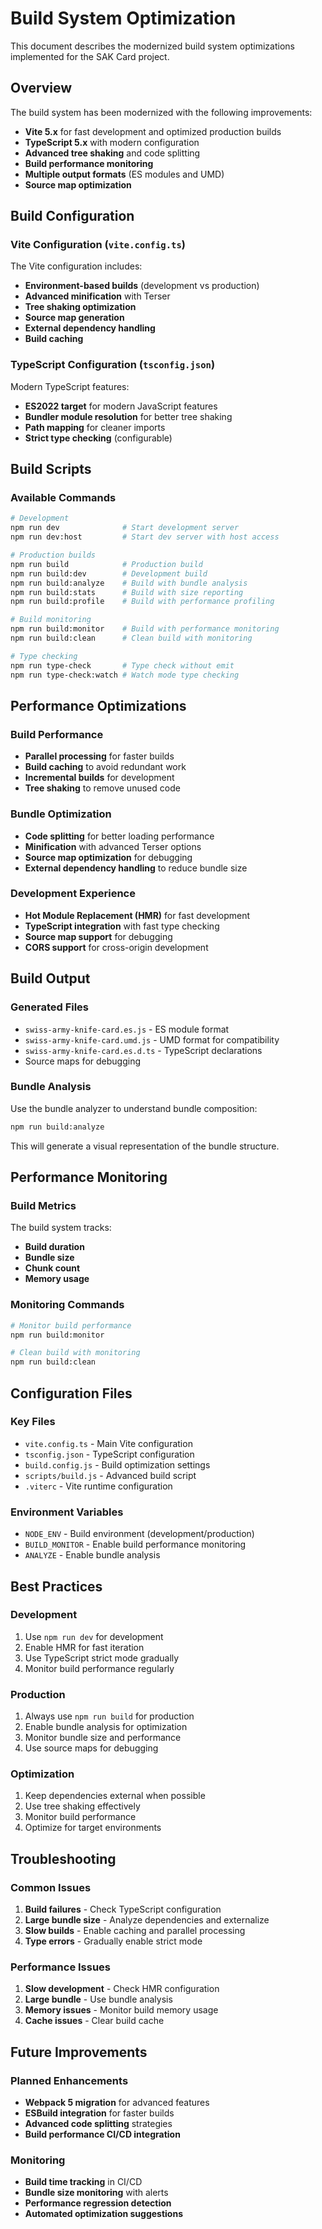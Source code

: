 # Build System Optimization

This document describes the modernized build system optimizations implemented for the SAK Card project.

## Overview

The build system has been modernized with the following improvements:

- **Vite 5.x** for fast development and optimized production builds
- **TypeScript 5.x** with modern configuration
- **Advanced tree shaking** and code splitting
- **Build performance monitoring**
- **Multiple output formats** (ES modules and UMD)
- **Source map optimization**

## Build Configuration

### Vite Configuration (`vite.config.ts`)

The Vite configuration includes:

- **Environment-based builds** (development vs production)
- **Advanced minification** with Terser
- **Tree shaking optimization**
- **Source map generation**
- **External dependency handling**
- **Build caching**

### TypeScript Configuration (`tsconfig.json`)

Modern TypeScript features:

- **ES2022 target** for modern JavaScript features
- **Bundler module resolution** for better tree shaking
- **Path mapping** for cleaner imports
- **Strict type checking** (configurable)

## Build Scripts

### Available Commands

```bash
# Development
npm run dev              # Start development server
npm run dev:host         # Start dev server with host access

# Production builds
npm run build            # Production build
npm run build:dev        # Development build
npm run build:analyze    # Build with bundle analysis
npm run build:stats      # Build with size reporting
npm run build:profile    # Build with performance profiling

# Build monitoring
npm run build:monitor    # Build with performance monitoring
npm run build:clean      # Clean build with monitoring

# Type checking
npm run type-check       # Type check without emit
npm run type-check:watch # Watch mode type checking
```

## Performance Optimizations

### Build Performance

- **Parallel processing** for faster builds
- **Build caching** to avoid redundant work
- **Incremental builds** for development
- **Tree shaking** to remove unused code

### Bundle Optimization

- **Code splitting** for better loading performance
- **Minification** with advanced Terser options
- **Source map optimization** for debugging
- **External dependency handling** to reduce bundle size

### Development Experience

- **Hot Module Replacement (HMR)** for fast development
- **TypeScript integration** with fast type checking
- **Source map support** for debugging
- **CORS support** for cross-origin development

## Build Output

### Generated Files

- `swiss-army-knife-card.es.js` - ES module format
- `swiss-army-knife-card.umd.js` - UMD format for compatibility
- `swiss-army-knife-card.es.d.ts` - TypeScript declarations
- Source maps for debugging

### Bundle Analysis

Use the bundle analyzer to understand bundle composition:

```bash
npm run build:analyze
```

This will generate a visual representation of the bundle structure.

## Performance Monitoring

### Build Metrics

The build system tracks:

- **Build duration**
- **Bundle size**
- **Chunk count**
- **Memory usage**

### Monitoring Commands

```bash
# Monitor build performance
npm run build:monitor

# Clean build with monitoring
npm run build:clean
```

## Configuration Files

### Key Files

- `vite.config.ts` - Main Vite configuration
- `tsconfig.json` - TypeScript configuration
- `build.config.js` - Build optimization settings
- `scripts/build.js` - Advanced build script
- `.viterc` - Vite runtime configuration

### Environment Variables

- `NODE_ENV` - Build environment (development/production)
- `BUILD_MONITOR` - Enable build performance monitoring
- `ANALYZE` - Enable bundle analysis

## Best Practices

### Development

1. Use `npm run dev` for development
2. Enable HMR for fast iteration
3. Use TypeScript strict mode gradually
4. Monitor build performance regularly

### Production

1. Always use `npm run build` for production
2. Enable bundle analysis for optimization
3. Monitor bundle size and performance
4. Use source maps for debugging

### Optimization

1. Keep dependencies external when possible
2. Use tree shaking effectively
3. Monitor build performance
4. Optimize for target environments

## Troubleshooting

### Common Issues

1. **Build failures** - Check TypeScript configuration
2. **Large bundle size** - Analyze dependencies and externalize
3. **Slow builds** - Enable caching and parallel processing
4. **Type errors** - Gradually enable strict mode

### Performance Issues

1. **Slow development** - Check HMR configuration
2. **Large bundle** - Use bundle analysis
3. **Memory issues** - Monitor build memory usage
4. **Cache issues** - Clear build cache

## Future Improvements

### Planned Enhancements

- **Webpack 5 migration** for advanced features
- **ESBuild integration** for faster builds
- **Advanced code splitting** strategies
- **Build performance CI/CD integration**

### Monitoring

- **Build time tracking** in CI/CD
- **Bundle size monitoring** with alerts
- **Performance regression detection**
- **Automated optimization suggestions**
